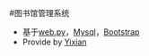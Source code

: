 #图书馆管理系统


- 基于[web.py](http://webpy.org)，[Mysql](http://dev.mysql.com/)，[Bootstrap](http://www.bootcss.com/)
- Provide by [Yixian](http://yixianclove.com/wordpress)
